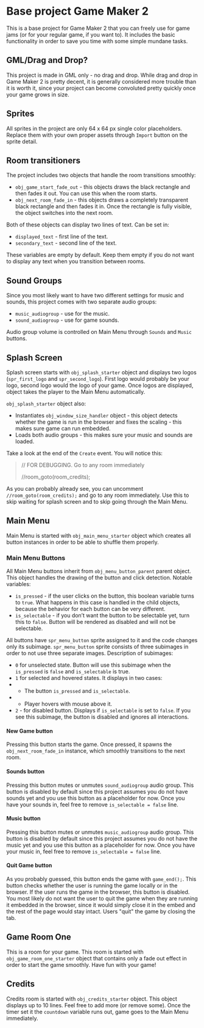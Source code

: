 # Base project Game Maker 2
This is a base project for Game Maker 2 that you can freely use for game jams (or for your regular game, if you want to). It includes the basic functionality in order to save you time with some simple mundane tasks.

## GML/Drag and Drop?
This project is made in GML only - no drag and drop. While drag and drop in Game Maker 2 is pretty decent, it is generally considered more trouble than it is worth it, since your project can become convoluted pretty quickly once your game grows in size.

## Sprites
All sprites in the project are only 64 x 64 px single color placeholders. Replace them with your own proper assets through `Import` button on the sprite detail.

## Room transitioners
The project includes two objects that handle the room transitions smoothly:

* `obj_game_start_fade_out` - this objects draws the black rectangle and then fades it out. You can use this when the room starts. 
* `obj_next_room_fade_in` - this objects draws a completely transparent black rectangle and then fades it in. Once the rectangle is fully visible, the object switches into the next room.

Both of these objects can display two lines of text. Can be set in: 

* `displayed_text` - first line of the text.
* `secondary_text` - second line of the text.

These variables are empty by default. Keep them empty if you do not want to display any text when you transition between rooms.

## Sound Groups
Since you most likely want to have two different settings for music and sounds, this project comes with two separate audio groups:

* `music_audiogroup` - use for the music.
* `sound_audiogroup` - use for game sounds.

Audio group volume is controlled on Main Menu through `Sounds` and `Music` buttons.

## Splash Screen
Splash screen starts with `obj_splash_starter` object and displays two logos (`spr_first_logo` and `spr_second_logo`). First logo would probably be your logo, second logo would the logo of your game. Once logos are displayed, object takes the player to the Main Menu automatically.

`obj_splash_starter` object also:

* Instantiates `obj_window_size_handler` object - this object detects whether the game is run in the browser and fixes the scaling - this makes sure game can run embedded.
* Loads both audio groups - this makes sure your music and sounds are loaded.

Take a look at the end of the `Create` event. You will notice this:

> // FOR DEBUGGING. Go to any room immediately
> 
> //room_goto(room_credits);

As you can probably already see, you can uncomment `//room_goto(room_credits);` and go to any room immediately. Use this to skip waiting for splash screen and to skip going through the Main Menu.

## Main Menu
Main Menu is started with `obj_main_menu_starter` object which creates all button instances in order to be able to shuffle them properly.

### Main Menu Buttons
All Main Menu buttons inherit from `obj_menu_button_parent` parent object. This object handles the drawing of the button and click detection. Notable variables:

* `is_pressed` - if the user clicks on the button, this boolean variable turns to `true`. What happens in this case is handled in the child objects, because the behavior for each button can be very different.
* `is_selectable` - if you don’t want the button to be selectable yet, turn this to `false`. Button will be rendered as disabled and will not be selectable.

All buttons have `spr_menu_button` sprite assigned to it and the code changes only its subimage. `spr_menu_button` sprite consists of three subimages in order to not use three separate images. Description of subimages:

* `0` for unselected state. Button will use this subimage when the `is_pressed` is `false` and `is_selectable` is true.
* `1` for selected and hovered states. It displays in two cases: 
*  * The button `is_pressed` and `is_selectable`.
*  * Player hovers with mouse above it.
* `2` - for disabled button. Displays if `is_selectable` is set to `false`. If you see this subimage, the button is disabled and ignores all interactions.

#### New Game button
Pressing this button starts the game. Once pressed, it spawns the `obj_next_room_fade_in` instance, which smoothly transitions to the next room.

#### Sounds button
Pressing this button mutes or unmutes `sound_audiogroup` audio group. This button is disabled by default since this project assumes you do not have sounds yet and you use this button as a placeholder for now.
Once you have your sounds in, feel free to remove `is_selectable = false` line.

#### Music button
Pressing this button mutes or unmutes `music_audiogroup` audio group. This button is disabled by default since this project assumes you do not have the music yet and you use this button as a placeholder for now.
Once you have your music in, feel free to remove `is_selectable = false` line.

#### Quit Game button
As you probably guessed, this button ends the game with `game_end();`. This button checks whether the user is running the game locally or in the browser. If the user runs the game in the browser, this button is disabled. You most likely do not want the user to quit the game when they are running it embedded in the browser, since it would simply close it in the embed and the rest of the page would stay intact. Users "quit" the game by closing the tab.

## Game Room One
This is a room for your game. This room is started with `obj_game_room_one_starter` object that contains only a fade out effect in order to start the game smoothly. Have fun with your game!

## Credits
Credits room is started with `obj_credits_starter` object. This object displays up to 10 lines. Feel free to add more (or remove some). Once the timer set it the `countdown` variable runs out, game goes to the Main Menu immediately.
